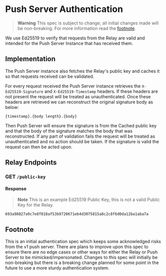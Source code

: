 # Push Server Authentication

> **Warning**
> This spec is subject to change; all initial changes made will be non-breaking. For more information read the [footnote](#footnote).

We use Ed25519 to verify that requests from the Relay are valid and intended for the Push Server Instance that has received them.

## Implementation

The Push Server instance also fetches the Relay's public key and caches it so that requests received can be validated.

For every request received the Push Server instance retrieves the `X-Ed25519-Signature` and `X-Ed25519-Timestamp` headers. If these headers are
not present the request will be treated as unauthenticated. Once these headers are retrieved we can reconstruct the original signature body as below:

```
{timestamp}.{body length}.{body}
```

Then Push Server will ensure the signature is from the Cached public key and that the body of the signature matches the body that was reconstructed. If
any part of validation fails the request will be treated as unauthenticated and no action should be taken. If the signature is valid the request can
then be acted upon.

## Relay Endpoints

### GET `/public-key`

#### Response

> **Note**
> This is an example Ed25519 Public Key, this is not a valid Public Key for the Relay.

```
693a98827a9c7e8f818af53b9720671eb4d3075815a8c2c8f6d0da12ba1aba7a
```

## Footnote

This is an initial authentication spec which keeps some acknowledged risks from the v1 push server. There are plans to improve upon this spec to
ensure there are no edge cases or other ways for either the Relay or Push Server to be mimicked/impersonated. Changes to this spec will initially
be non-breaking but there is a breaking change planned for some point in the future to use a more sturdy authentication system.
